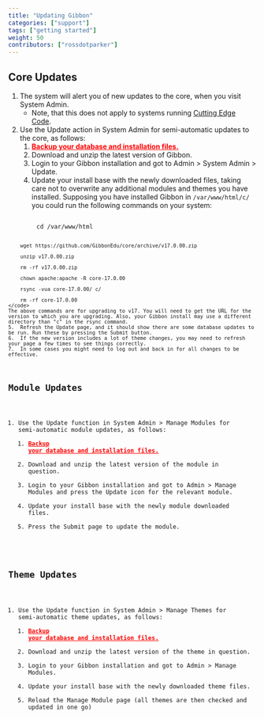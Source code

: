 ```yaml
---
title: "Updating Gibbon"
categories: ["support"]
tags: ["getting started"]
weight: 50
contributors: ["rossdotparker"]
---
```


## Core Updates

1.  The system will alert you of new updates to the core, when you visit System Admin.
    *   Note, that this does not apply to systems running [Cutting Edge Code](https://gibbonedu.org/cutting-edge-code/).
2.  Use the Update action in System Admin for semi-automatic updates to the core, as follows:
    1.  <span style="text-decoration: underline; color: #ff0000;">**Backup your database and installation files.**</span>
    2.  Download and unzip the latest version of Gibbon.
    3.  Login to your Gibbon installation and got to Admin > System Admin > Update.
    4.  Update your install base with the newly downloaded files, taking care not to overwrite any additional modules and themes you have installed.
    Supposing you have installed Gibbon in <code>/var/www/html/c/</code> you could run the following commands on your system:
   
   <code>
        cd /var/www/html
   
        wget https://github.com/GibbonEdu/core/archive/v17.0.00.zip
        
        unzip v17.0.00.zip
        
        rm -rf v17.0.00.zip
        
        chown apache:apache -R core-17.0.00
        
        rsync -vua core-17.0.00/ c/
        
        rm -rf core-17.0.00
    </code>
    The above commands are for upgrading to v17. You will need to get the URL for the version to which you are upgrading. Also, your Gibbon install may use a different directory than "c" in the rsync command.
    5.  Refresh the Update page, and it should show there are some database updates to be run. Run these by pressing the Submit button.
    6.  If the new version includes a lot of theme changes, you may need to refresh your page a few times to see things correctly.
    7.  In some cases you might need to log out and back in for all changes to be effective.

## Module Updates

1.  Use the Update function in System Admin > Manage Modules for semi-automatic module updates, as follows:
    1.  <span style="text-decoration: underline; color: #ff0000;">**Backup your database and installation files.**</span>
    2.  Download and unzip the latest version of the module in question.
    3.  Login to your Gibbon installation and got to Admin > Manage Modules and press the Update icon for the relevant module.
    4.  Update your install base with the newly module downloaded files.
    5.  Press the Submit page to update the module.

## Theme Updates

1.  Use the Update function in System Admin > Manage Themes for semi-automatic theme updates, as follows:
    1.  <span style="text-decoration: underline; color: #ff0000;">**Backup your database and installation files.**</span>
    2.  Download and unzip the latest version of the theme in question.
    3.  Login to your Gibbon installation and got to Admin > Manage Modules.
    4.  Update your install base with the newly downloaded theme files.
    5.  Reload the Manage Module page (all themes are then checked and updated in one go)
